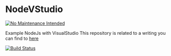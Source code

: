 NodeVStudio
===========

[![No Maintenance Intended](http://unmaintained.tech/badge.svg)](http://unmaintained.tech/)

Example NodeJs with VisualStudio
This repository is related to a writing you can find to [here](http://www.dotnet-programming.com/post/2014/07/11/Integrate-NodeJS-tools-in-Visual-StudioTFS.aspx)

[![Build Status](https://ci.appveyor.com/api/projects/status/hr72r6g6lukr3dxl)](https://ci.appveyor.com/project/XVincentX/nodevstudio)
